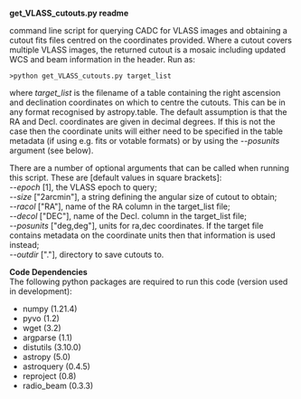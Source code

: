 **get_VLASS_cutouts.py readme**

command line script for querying CADC for VLASS images and obtaining a cutout fits files centred on the coordinates provided. Where a cutout covers multiple VLASS images, the returned cutout is a mosaic including updated WCS and beam information in the header. Run as: 

    >python get_VLASS_cutouts.py target_list

where *target_list* is the filename of a table containing the right ascension and declination coordinates on which to centre the cutouts. This can be in any format recognised by astropy.table. The default assumption is that the RA and Decl. coordinates are given in decimal degrees. If this is not the case then the coordinate units will either need to be specified in the table metadata (if using e.g. fits or votable formats) or by using the *--posunits* argument (see below).

There are a number of optional arguments that can be called when running this script. These are [default values in square brackets]:\
*--epoch* [1], the VLASS epoch to query;\
*--size* ["2arcmin"], a string defining the angular size of cutout to obtain;\
*--racol* ["RA"], name of the RA column in the target_list file;\
*--decol* ["DEC"], name of the Decl. column in the target_list file;\
*--posunits* ["deg,deg"], units for ra,dec coordinates. If the target file contains metadata on the coordinate units then that information is used instead;\
*--outdir* ["."], directory to save cutouts to.


**Code Dependencies**\
The following python packages are required to run this code (version used in development):
* numpy (1.21.4)
* pyvo (1.2)
* wget (3.2)
* argparse (1.1)
* distutils (3.10.0)
* astropy (5.0)
* astroquery (0.4.5)
* reproject (0.8)
* radio_beam (0.3.3)
